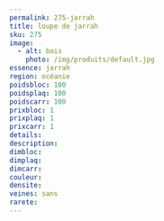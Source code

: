 ```yaml
---
permalink: 275-jarrah
title: loupe de jarrah 
sku: 275
image: 
  - alt: bois
    photo: /img/produits/default.jpg
essence: jarrah
region: océanie
poidsbloc: 100
poidsplaq: 100
poidscarr: 100
prixbloc: 1
prixplaq: 1
prixcarr: 1
details: 
description: 
dimbloc: 
dimplaq: 
dimcarr: 
couleur: 
densite: 
veines: sans
rarete: 
---
```

